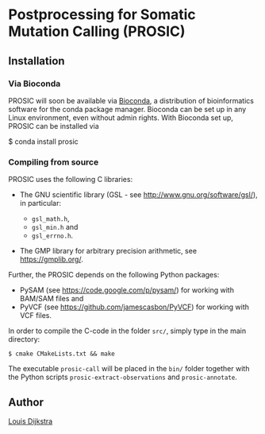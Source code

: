 # Postprocessing for Somatic Mutation Calling (PROSIC)


## Installation

### Via Bioconda

PROSIC will soon be available via [Bioconda](https://bioconda.github.io), a distribution
of bioinformatics software for the conda package manager.
Bioconda can be set up in any Linux environment, even without admin rights.
With Bioconda set up, PROSIC can be installed via

  $ conda install prosic

### Compiling from source

PROSIC uses the following C libraries:

* The GNU scientific library (GSL - see http://www.gnu.org/software/gsl/), in particular:
	* `gsl_math.h`,
	* `gsl_min.h` and
	* `gsl_errno.h`.

* The GMP library for arbitrary precision arithmetic, see https://gmplib.org/.

Further, the PROSIC depends on the following Python packages:

* PySAM (see https://code.google.com/p/pysam/) for working with BAM/SAM files and
* PyVCF (see https://github.com/jamescasbon/PyVCF) for working with VCF files.

In order to compile the C-code in the folder `src/`, simply type in the main directory:

	$ cmake CMakeLists.txt && make

The executable `prosic-call` will be placed in the `bin/` folder together with the Python scripts
`prosic-extract-observations` and `prosic-annotate`.


## Author

[Louis Dijkstra](https://github.com/louisdijkstra)
